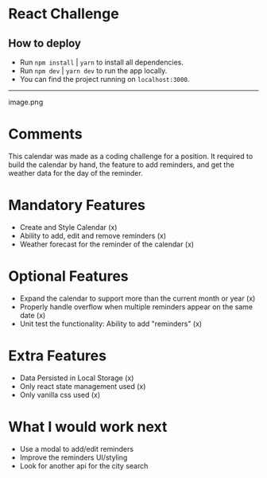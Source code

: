 # React Challenge

## How to deploy

- Run `npm install` | `yarn` to install all dependencies.
- Run `npm dev` | `yarn dev` to run the app locally.
- You can find the project running on `localhost:3000`.

---

image.png

# Comments

This calendar was made as a coding challenge for a position. It required to build the calendar by hand, the feature to add reminders, and get the weather data for the day of the reminder.

# Mandatory Features

- Create and Style Calendar (x)
- Ability to add, edit and remove reminders (x)
- Weather forecast for the reminder of the calendar (x)

# Optional Features

- Expand the calendar to support more than the current month or year (x)
- Properly handle overflow when multiple reminders appear on the same date (x)
- Unit test the functionality: Ability to add "reminders" (x)

# Extra Features

- Data Persisted in Local Storage (x)
- Only react state management used (x)
- Only vanilla css used (x)

# What I would work next

- Use a modal to add/edit reminders
- Improve the reminders UI/styling
- Look for another api for the city search
